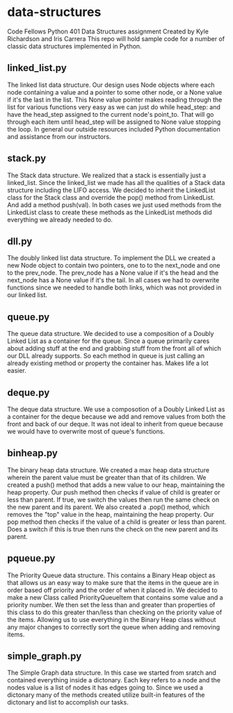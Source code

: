 # data-structures
Code Fellows Python 401 Data Structures assignment
Created by Kyle Richardson and Iris Carrera
This repo will hold sample code for a number of classic data structures implemented in Python.

## linked_list.py
The linked list data structure. Our design uses Node objects where each node containing a value and a pointer to some other node, or a None value if it's the last in the list. This None value pointer makes reading through the list for various functions very easy as we can just do while head_step: and have the head_step assigned to the current node's point_to. That will go through each item until head_step will be assigned to None value stopping the loop. In general our outside resources included Python documentation and assistance from our instructors.

## stack.py
The Stack data structure. We realized that a stack is essentially just a linked_list. Since the linked_list we made has all the qualities of a Stack data structure including the LIFO access. We decided to inherit the LinkedList class for the Stack class and override the pop() method from LinkedList. And add a method push(val). In both cases we just used methods from the LinkedList class to create these methods as the LinkedList methods did everything we already needed to do.

## dll.py
The doubly linked list data structure. To implement the DLL we created a new Node object to contain two pointers, one to to the next_node and one to the prev_node. The prev_node has a None value if it's the head and the next_node has a None value if it's the tail. In all cases we had to overwrite functions since we needed to handle both links, which was not provided in our linked list.

## queue.py
The queue data structure. We decided to use a composition of a Doubly Linked List as a container for the queue. Since a queue primarily cares about adding stuff at the end and grabbing stuff from the front all of which our DLL already supports. So each method in queue is just calling an already existing method or property the container has. Makes life a lot easier.

## deque.py
The deque data structure. We use a composotion of a Doubly Linked List as a container for the deque because we add and remove values from both the front and back of our deque. It was not ideal to inherit from queue because we would have to overwrite most of queue's functions.

## binheap.py
The binary heap data structure. We created a max heap data structure wherein the parent value must be greater than that of its children. We created a push() method that adds a new value to our heap, maintaining the heap property. Our push method then checks if value of child is greater or less than parent. If true, we switch the values then run the same check on the new parent and its parent. We also created a .pop() method, which removes the "top" value in the heap, maintaining the heap property. Our pop method then checks if the value of a child is greater or less than parent. Does a switch if this is true then runs the check on the new parent and its parent.

## pqueue.py
The Priority Queue data structure. This contains a Binary Heap object as that allows us an easy way to make sure that the items in the queue are in order based off priority and the order of when it placed in. We decided to make a new Class called PriorityQueueItem that contains some value and a priority number. We then set the less than and greater than properties of this class to do this greater than/less than checking on the priority value of the items. Allowing us to use everything in the Binary Heap class without any major changes to correctly sort the queue when adding and removing items.

## simple_graph.py
The Simple Graph data structure. In this case we started from sratch and contained everything inside a dictonary. Each key refers to a node and the nodes value is a list of nodes it has edges going to. Since we used a dictonary many of the methods created utilize built-in features of the dictonary and list to accomplish our tasks.
